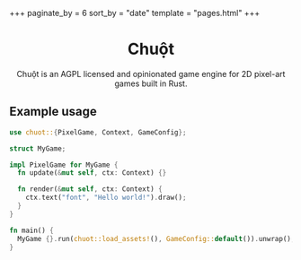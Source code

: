 +++
paginate_by = 6
sort_by = "date"
template = "pages.html"
+++

<center>

# Chuột 

Chuột is an AGPL licensed and opinionated game engine for 2D pixel-art games built in Rust.

</center>

## Example usage

```rust
use chuot::{PixelGame, Context, GameConfig};

struct MyGame;

impl PixelGame for MyGame {
  fn update(&mut self, ctx: Context) {}

  fn render(&mut self, ctx: Context) {
    ctx.text("font", "Hello world!").draw();
  }
}

fn main() {
  MyGame {}.run(chuot::load_assets!(), GameConfig::default()).unwrap();
}
```

